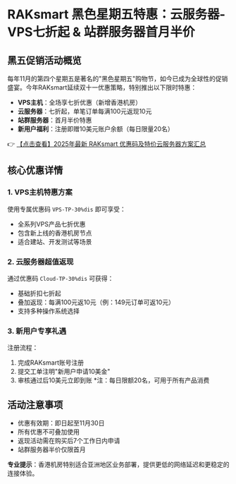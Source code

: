 # RAKsmart 黑色星期五特惠：云服务器-VPS七折起 & 站群服务器首月半价

## 黑五促销活动概览

每年11月的第四个星期五是著名的"黑色星期五"购物节，如今已成为全球性的促销盛宴。今年RAKsmart延续双十一优惠策略，特别推出以下限时特惠：

- **VPS主机**：全场享七折优惠（新增香港机房）
- **云服务器**：七折起，单笔订单每满100元返现10元
- **站群服务器**：首月半价特惠
- **新用户福利**：注册即赠10美元账户余额（每日限量20名）

👉 [【点击查看】2025年最新 RAKsmart 优惠码及特价云服务器方案汇总](https://bit.ly/raksmart)

## 核心优惠详情

### 1. VPS主机特惠方案
使用专属优惠码 `VPS-TP-30%dis` 即可享受：
- 全系列VPS产品七折优惠
- 包含新上线的香港机房节点
- 适合建站、开发测试等场景

### 2. 云服务器超值返现
通过优惠码 `Cloud-TP-30%dis` 可获得：
- 基础折扣七折起
- 叠加返现：每满100元返10元（例：149元订单可返10元）
- 支持多种操作系统选择

### 3. 新用户专享礼遇
注册流程：
1. 完成RAKsmart账号注册
2. 提交工单注明"新用户申请10美金"
3. 审核通过后10美元立即到账
*注：每日限额20名，可用于所有产品消费

## 活动注意事项
- 优惠有效期：即日起至11月30日
- 所有优惠不可叠加使用
- 返现活动需在购买后7个工作日内申请
- 站群服务器半价仅限首月

**专业提示**：香港机房特别适合亚洲地区业务部署，提供更低的网络延迟和更稳定的连接体验。